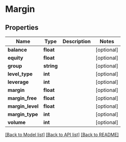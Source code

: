 # Margin

## Properties
Name | Type | Description | Notes
------------ | ------------- | ------------- | -------------
**balance** | **float** |  | [optional] 
**equity** | **float** |  | [optional] 
**group** | **string** |  | [optional] 
**level_type** | **int** |  | [optional] 
**leverage** | **int** |  | [optional] 
**margin** | **float** |  | [optional] 
**margin_free** | **float** |  | [optional] 
**margin_level** | **float** |  | [optional] 
**margin_type** | **int** |  | [optional] 
**volume** | **int** |  | [optional] 

[[Back to Model list]](../README.md#documentation-for-models) [[Back to API list]](../README.md#documentation-for-api-endpoints) [[Back to README]](../README.md)


